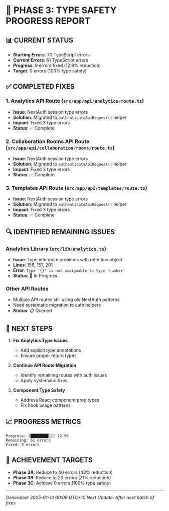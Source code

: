 # 🎯 PHASE 3: TYPE SAFETY PROGRESS REPORT

## 📊 CURRENT STATUS
- **Starting Errors**: 70 TypeScript errors
- **Current Errors**: 61 TypeScript errors
- **Progress**: 9 errors fixed (12.9% reduction)
- **Target**: 0 errors (100% type safety)

## ✅ COMPLETED FIXES

### 1. Analytics API Route (`src/app/api/analytics/route.ts`)
- **Issue**: NextAuth session type errors
- **Solution**: Migrated to `authenticateApiRequest()` helper
- **Impact**: Fixed 3 type errors
- **Status**: ✅ Complete

### 2. Collaboration Rooms API Route (`src/app/api/collaboration/rooms/route.ts`)
- **Issue**: NextAuth session type errors
- **Solution**: Migrated to `authenticateApiRequest()` helper
- **Impact**: Fixed 3 type errors
- **Status**: ✅ Complete

### 3. Templates API Route (`src/app/api/templates/route.ts`)
- **Issue**: NextAuth session type errors
- **Solution**: Migrated to `authenticateApiRequest()` helper
- **Impact**: Fixed 3 type errors
- **Status**: ✅ Complete

## 🔍 IDENTIFIED REMAINING ISSUES

### Analytics Library (`src/lib/analytics.ts`)
- **Issue**: Type inference problems with retention object
- **Lines**: 156, 157, 201
- **Error**: `Type '{}' is not assignable to type 'number'`
- **Status**: 🔄 In Progress

### Other API Routes
- Multiple API routes still using old NextAuth patterns
- Need systematic migration to auth helpers
- **Status**: 📋 Queued

## 🚀 NEXT STEPS

1. **Fix Analytics Type Issues**
   - Add explicit type annotations
   - Ensure proper return types

2. **Continue API Route Migration**
   - Identify remaining routes with auth issues
   - Apply systematic fixes

3. **Component Type Safety**
   - Address React component prop types
   - Fix hook usage patterns

## 📈 PROGRESS METRICS

```
Progress: [████████░░] 12.9%
Remaining: 61 errors
Fixed: 9 errors
```

## 🎯 ACHIEVEMENT TARGETS

- **Phase 3A**: Reduce to 40 errors (43% reduction)
- **Phase 3B**: Reduce to 20 errors (71% reduction)
- **Phase 3C**: Achieve 0 errors (100% type safety)

---
*Generated: 2025-01-14 00:09 UTC+10*
*Next Update: After next batch of fixes*
